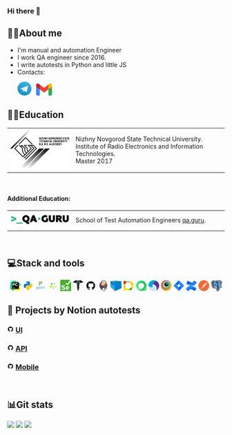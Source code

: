 ### Hi there 👋

<!--About me-->

## :technologist:About me
- I'm manual and automation Engineer
- I work QA engineer since 2016.
- I write autotests in Python and little JS
- Contacts:

<p>
  &#8287;&#8287;&#8287;&#8287;&#8287;
  <a href="https://t.me/shgrdw"><img width="32px" alt="Telegram" title="Telegram" src="images/social_networks/tg.png"/></a>
  &#8287;
  <a href="https://mail.google.com/mail/?view=cm&source=mailto&to=pavlikthebestonmars@gmail.com"><img width="37px" alt="Write me Email" title="Gmail" src="images/social_networks/gmail.png"/></a>
</p>

<!--Education-->

## :man_student:Education
<table width="100%" border='0'>
   <tr> 
    <td width="30%" valign="bottom"><img src="images/social_networks/nntu.png"></td><td valign="middle">Nizhny Novgorod State Technical University.</br> Institute of Radio Electronics and Information Technologies.</br>Master 2017</td></tr>
  </table>
  </br>
  
  #### Additional Education:
<table width="100%" border='0'>
   <tr><td width="30%" valign="bottom"><img src="images/social_networks/qa_guru.png"></td><td valign="middle">School of Test Automation Engineers <a target="_blank" href="https://qa.guru">qa.guru</a>.</td></tr>
  </table>


<!--Stack and tools-->

&#8287;&#8287;&#8287;&#8287;&#8287;
## :computer:Stack and tools
<p  align="center">
  <code><img width="5%" title="Pycharm" src="images/logo_stacks/pycharm.png"></code>
  <code><img width="5%" title="Python" src="images/logo_stacks/python.png"></code>
  <code><img width="5%" title="Pytest" src="images/logo_stacks/pytest.png"></code>
  <code><img width="5%" title="Selene" src="images/logo_stacks/selene.png"></code>
  <code><img width="5%" title="Selenium" src="images/logo_stacks/selenium.png"></code>
  <code><img width="5%" title="Requests" src="images/logo_stacks/requests.png"></code>
  <code><img width="5%" title="GitHub" src="images/logo_stacks/github.png"></code>
  <code><img width="5%" title="Jenkins" src="images/logo_stacks/jenkins.png"></code>
  <code><img width="5%" title="Selenoid" src="images/logo_stacks/selenoid.png"></code>
  <code><img width="5%" title="Allure Report" src="images/logo_stacks/allure_report.png"></code>
  <code><img width="5%" title="Allure TestOps" src="images/logo_stacks/allure_testops.png"></code>
  <code><img width="5%" title="Appium" src="images/logo_stacks/appium.png"></code>
  <code><img width="5%" title="Browserstack" src="images/logo_stacks/browserstack.png"></code>
  <code><img width="5%" title="Jira" src="images/logo_stacks/jira.png"></code>
  <code><img width="5%" title="Confluence" src="images/logo_stacks/confluence.png"></code>
  <code><img width="5%" title="Postman" src="images/logo_stacks/postman.png"></code>
  <code><img width="5%" title="PgAdmin" src="images/logo_stacks/pgadmin.png"></code>
</p>
  
  
<!--Projects-->

## :floppy_disk: Projects by Notion autotests
### <img width="3%" title="GitHub" src="images/logo_stacks/github.png"> [UI](https://github.com/galsv/notion_autotests_web)

### <img width="3%" title="GitHub" src="images/logo_stacks/github.png"> [API](https://github.com/galsv/notion_autotests_api)

### <img width="3%" title="GitHub" src="images/logo_stacks/github.png"> [Mobile](https://github.com/galsv/notion-autotests-mobile)


<!--Git Stats-->

&#8287;&#8287;&#8287;&#8287;&#8287;
## :bar_chart:Git stats
![](http://github-profile-summary-cards.vercel.app/api/cards/stats?username=galsv&theme=tokyonight)
![](http://github-profile-summary-cards.vercel.app/api/cards/repos-per-language?username=galsv&theme=tokyonight) 
![](https://github-profile-summary-cards.vercel.app/api/cards/profile-details?username=galsv&theme=tokyonight)
